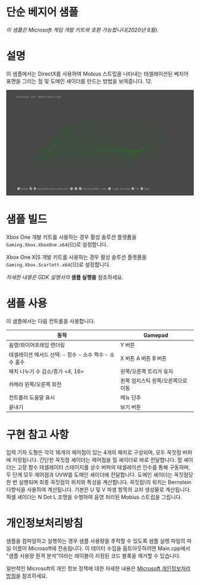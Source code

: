 # 단순 베지어 샘플

*이 샘플은 Microsoft 게임 개발 키트와 호환 가능합니다(2020년 6월).*

# 설명

이 샘플에서는 DirectX를 사용하여 Mobius 스트립을 나타내는 테셀레이션된 베지어 표면을 그리는 헐 및 도메인 셰이더를 만드는 방법을 보여줍니다.
12.

![샘플 스크린샷](./media/image1.png)

# 샘플 빌드

Xbox One 개발 키트를 사용하는 경우 활성 솔루션 플랫폼을 `Gaming.Xbox.XboxOne.x64`(으)로 설정합니다.

Xbox One X|S 개발 키트를 사용하는 경우 활성 솔루션 플랫폼을 `Gaming.Xbox.Scarlett.x64`(으)로 설정합니다.

*자세한 내용은* *GDK 설명서의* __샘플 실행을__ 참조하세요.&nbsp;

# 샘플 사용

이 샘플에서는 다음 컨트롤을 사용합니다.

| 동작 | Gamepad |
|---|---|
| 음영/와이어프레임 렌더링 | Y 버튼 |
| 테셀레이션 메서드 선택: - 정수 - 소수 짝수 - 소수 홀수 | X 버튼 A 버튼 B 버튼 |
| 패치 나누기 수 감소/증가 \<4, 16\> | 왼쪽/오른쪽 트리거 유지 |
| 카메라 왼쪽/오른쪽 회전 | 왼쪽 엄지스틱 왼쪽/오른쪽으로 이동 |
| 컨트롤러 도움말 표시 | 메뉴 단추 |
| 끝내기 | 보기 버튼 |

# 구현 참고 사항

입력 기하 도형은 각각 16개의 제어점이 있는 4개의 패치로 구성되며, 모두 꼭짓점 버퍼에 저장됩니다. 간단한 꼭짓점 셰이더는 제어점을 헐 셰이더로 바로 전달합니다. 헐 셰이더는 고정 함수 테셀레이터 스테이지를 상수 버퍼의 테셀레이션 인수를 통해 구동하며, 두 단계 모두 제어점과 UVW를 도메인 셰이더에 전달합니다. 도메인 셰이더는 꼭짓점당 한 번 실행되며 최종 꼭짓점의 위치와 특성을 계산합니다. 꼭짓점\의 위치는 Bernstein 다항식을 사용하여 계산됩니다. 기본은 U 및 V 파생 항목의 교차 생성물로 계산됩니다. 픽셀 셰이더는 N Dot L 조명을 수행하여 음영 처리된 Mobius 스트립을 그립니다.

# 개인정보처리방침

샘플을 컴파일하고 실행하는 경우 샘플 사용량을 추적할 수 있도록 샘플 실행 파일의 파일 이름이 Microsoft에 전송됩니다. 이 데이터 수집을 옵트아웃하려면 Main.cpp에서 "샘플 사용량 원격 분석"이라는 레이블이 지정된 코드 블록을 제거할 수 있습니다.

일반적인 Microsoft의 개인 정보 정책에 대한 자세한 내용은 [Microsoft 개인정보처리방침](https://privacy.microsoft.com/en-us/privacystatement/)을 참조하세요.


